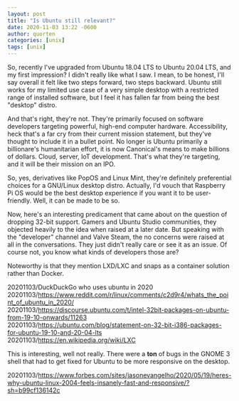 ```yaml
---
layout: post
title: "Is Ubuntu still relevant?"
date: 2020-11-03 13:22 -0600
author: quorten
categories: [unix]
tags: [unix]
---
```


So, recently I've upgraded from Ubuntu 18.04 LTS to Ubuntu 20.04 LTS,
and my first impression?  I didn't really like what I saw.  I mean, to
be honest, I'll say overall it felt like two steps forward, two steps
backward.  Ubuntu still works for my limited use case of a very simple
desktop with a restricted range of installed software, but I feel it
has fallen far from being the best "desktop" distro.

And that's right, they're not.  They're primarily focused on software
developers targeting powerful, high-end computer hardware.
Accessibility, heck that's a far cry from their current mission
statement, but they've thought to include it in a bullet point.  No
longer is Ubuntu primarily a billionare's humanitarian effort, it is
now Canonical's means to make billions of dollars.  Cloud, server, IoT
development.  That's what they're targeting, and it will be their
mission on an IPO.

So, yes, derivatives like PopOS and Linux Mint, they're definitely
preferential choices for a GNU/Linux desktop distro.  Actually, I'd
vouch that Raspberry Pi OS would be the best desktop experience if you
want it to be user-friendly.  Well, it can be made to be so.

Now, here's an interesting predicament that came about on the question
of dropping 32-bit support.  Gamers and Ubuntu Studio communities,
they objected heavily to the idea when raised at a later date.  But
speaking with the "developer" channel and Valve Steam, the no concerns
were raised at all in the conversations.  They just didn't really care
or see it as an issue.  Of course not, you know what kinds of
developers those are?

<!-- more -->

Noteworthy is that they mention LXD/LXC and snaps as a container
solution rather than Docker.

20201103/DuckDuckGo who uses ubuntu in 2020  
20201103/https://www.reddit.com/r/linux/comments/c2d9r4/whats_the_point_of_ubuntu_in_2020/  
20201103/https://discourse.ubuntu.com/t/intel-32bit-packages-on-ubuntu-from-19-10-onwards/11263  
20201103/https://ubuntu.com/blog/statement-on-32-bit-i386-packages-for-ubuntu-19-10-and-20-04-lts  
20201103/https://en.wikipedia.org/wiki/LXC

This is interesting, well not really.  There were a **ton** of bugs in
the GNOME 3 shell that had to get fixed for Ubuntu to be more
responsive on the desktop.

20201103/https://www.forbes.com/sites/jasonevangelho/2020/05/19/heres-why-ubuntu-linux-2004-feels-insanely-fast-and-responsive/?sh=b99cf136142c
